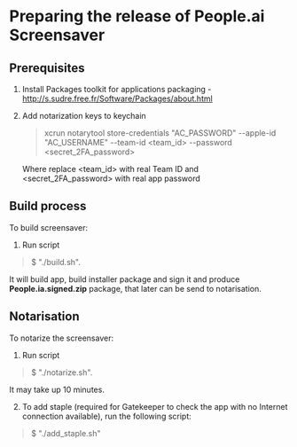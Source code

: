 #  Preparing the release of People.ai Screensaver

## Prerequisites

1. Install Packages toolkit for applications packaging - http://s.sudre.free.fr/Software/Packages/about.html
2. Add notarization keys to keychain

    > xcrun notarytool store-credentials "AC_PASSWORD" --apple-id "AC_USERNAME" --team-id <team_id> --password <secret_2FA_password>

    Where replace <team_id> with real Team ID and <secret_2FA_password> with real app password

## Build process

To build screensaver:
1. Run script
  > $  "./build.sh".

  It will build app, build installer package and sign it and produce **People.ia.signed.zip** package, that later can be send to notarisation.

## Notarisation

To notarize the screensaver:

1. Run script

  > $ "./notarize.sh".

  It may take up 10 minutes.

2. To add staple (required for Gatekeeper to check the app with no Internet connection available), run the following script:

  > $ "./add_staple.sh"
